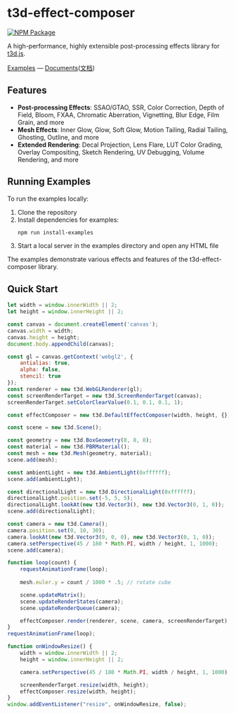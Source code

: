 # t3d-effect-composer

[![NPM Package][npm]][npm-url]

A high-performance, highly extensible post-processing effects library for [t3d.js](https://github.com/uinosoft/t3d.js).

[Examples](https://uinosoft.github.io/t3d-effect-composer/examples/) &mdash;
[Documents](./docs/doc-en.md)([文档](./docs/doc-zh.md))

## Features

* **Post-processing Effects**: SSAO/GTAO, SSR, Color Correction, Depth of Field, Bloom, FXAA, Chromatic Aberration, Vignetting, Blur Edge, Film Grain, and more
* **Mesh Effects**: Inner Glow, Glow, Soft Glow, Motion Tailing, Radial Tailing, Ghosting, Outline, and more  
* **Extended Rendering**: Decal Projection, Lens Flare, LUT Color Grading, Overlay Compositing, Sketch Rendering, UV Debugging, Volume Rendering, and more

## Running Examples

To run the examples locally:

1. Clone the repository
2. Install dependencies for examples:
   ```bash
   npm run install-examples
   ```
3. Start a local server in the examples directory and open any HTML file

The examples demonstrate various effects and features of the t3d-effect-composer library.

## Quick Start

````javascript
let width = window.innerWidth || 2;
let height = window.innerHeight || 2;

const canvas = document.createElement('canvas');
canvas.width = width;
canvas.height = height;
document.body.appendChild(canvas);

const gl = canvas.getContext('webgl2', {
    antialias: true,
    alpha: false,
    stencil: true
});
const renderer = new t3d.WebGLRenderer(gl);
const screenRenderTarget = new t3d.ScreenRenderTarget(canvas);
screenRenderTarget.setColorClearValue(0.1, 0.1, 0.1, 1);

const effectComposer = new t3d.DefaultEffectComposer(width, height, {});

const scene = new t3d.Scene();

const geometry = new t3d.BoxGeometry(8, 8, 8);
const material = new t3d.PBRMaterial();
const mesh = new t3d.Mesh(geometry, material);
scene.add(mesh);

const ambientLight = new t3d.AmbientLight(0xffffff);
scene.add(ambientLight);

const directionalLight = new t3d.DirectionalLight(0xffffff);
directionalLight.position.set(-5, 5, 5);
directionalLight.lookAt(new t3d.Vector3(), new t3d.Vector3(0, 1, 0));
scene.add(directionalLight);

const camera = new t3d.Camera();
camera.position.set(0, 10, 30);
camera.lookAt(new t3d.Vector3(0, 0, 0), new t3d.Vector3(0, 1, 0));
camera.setPerspective(45 / 180 * Math.PI, width / height, 1, 1000);
scene.add(camera);

function loop(count) {
    requestAnimationFrame(loop);
    
    mesh.euler.y = count / 1000 * .5; // rotate cube

    scene.updateMatrix();
    scene.updateRenderStates(camera);
    scene.updateRenderQueue(camera);

    effectComposer.render(renderer, scene, camera, screenRenderTarget);
}
requestAnimationFrame(loop);

function onWindowResize() {
    width = window.innerWidth || 2;
    height = window.innerHeight || 2;

    camera.setPerspective(45 / 180 * Math.PI, width / height, 1, 1000);

    screenRenderTarget.resize(width, height);
    effectComposer.resize(width, height);
}
window.addEventListener("resize", onWindowResize, false);
````

[npm]: https://img.shields.io/npm/v/t3d-effect-composer
[npm-url]: https://www.npmjs.com/package/t3d-effect-composer